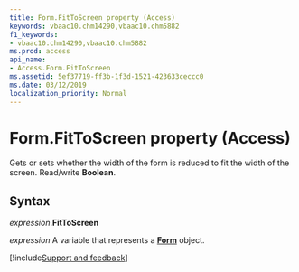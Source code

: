 ```yaml
---
title: Form.FitToScreen property (Access)
keywords: vbaac10.chm14290,vbaac10.chm5882
f1_keywords:
- vbaac10.chm14290,vbaac10.chm5882
ms.prod: access
api_name:
- Access.Form.FitToScreen
ms.assetid: 5ef37719-ff3b-1f3d-1521-423633ceccc0
ms.date: 03/12/2019
localization_priority: Normal
---
```



# Form.FitToScreen property (Access)

Gets or sets whether the width of the form is reduced to fit the width of the screen. Read/write **Boolean**.


## Syntax

_expression_.**FitToScreen**

_expression_ A variable that represents a **[Form](Access.Form.md)** object.




[!include[Support and feedback](~/includes/feedback-boilerplate.md)]